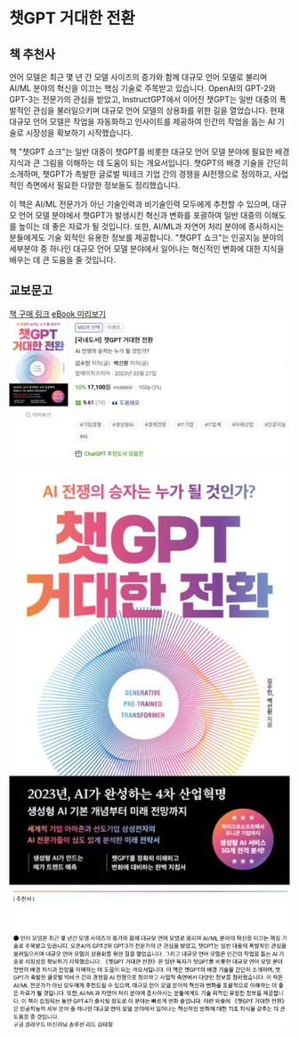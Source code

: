 # 챗GPT 거대한 전환
## 책 추천사
언어 모델은 최근 몇 년 간 모델 사이즈의 증가와 함께 대규모 언어 모델로 불리며 AI/ML 분야의 혁신을 이끄는 핵심 기술로 주목받고 있습니다. OpenAI의 GPT-2와 GPT-3는 전문가의 관심을 받았고, InstructGPT에서 이어진 챗GPT는 일반 대중의 폭발적인 관심을 불러일으키며 대규모 언어 모델의 상용화를 위한 길을 열었습니다. 현재 대규모 언어 모델은 작업을 자동화하고 인사이트를 제공하여 인간의 작업을 돕는 AI 기술로 시장성을 확보하기 시작했습니다.

책 "챗GPT 쇼크"는 일반 대중이 챗GPT를 비롯한 대규모 언어 모델 분야에 필요한 배경 지식과 큰 그림을 이해하는 데 도움이 되는 개요서입니다. 챗GPT의 배경 기술을 간단히 소개하며, 챗GPT가 촉발한 글로벌 빅테크 기업 간의 경쟁을 AI전쟁으로 정의하고, 사업적인 측면에서 필요한 다양한 정보들도 정리했습니다.

이 책은 AI/ML 전문가가 아닌 기술인력과 비기술인력 모두에게 추천할 수 있으며, 대규모 언어 모델 분야에서 챗GPT가 발생시킨 혁신과 변화를 포괄하여 일반 대중의 이해도를 높이는 데 좋은 자료가 될 것입니다. 또한, AI/ML과 자연어 처리 분야에 종사하시는 분들에게도 기술 외적인 유용한 정보를 제공합니다. "챗GPT 쇼크"는 인공지능 분야의 세부분야 중 하나인 대규모 언어 모델 분야에서 일어나는 혁신적인 변화에 대한 지식을 배우는 데 큰 도움을 줄 것입니다.

## 교보문고
[책 구매 링크](https://product.kyobobook.co.kr/detail/S000201225687) [eBook 미리보기](https://ebook-product.kyobobook.co.kr/dig/preview/E000005197986)
<img src="images/교보문고-국내도서-챗GPT 거대한 전환.png">

<img src="images/교보문고-챗GPT 거대한 전환-북커버.png">

<img src="images/교보문고-국내도서-챗GPT 거대한 전환-추천사-김태형.png">
